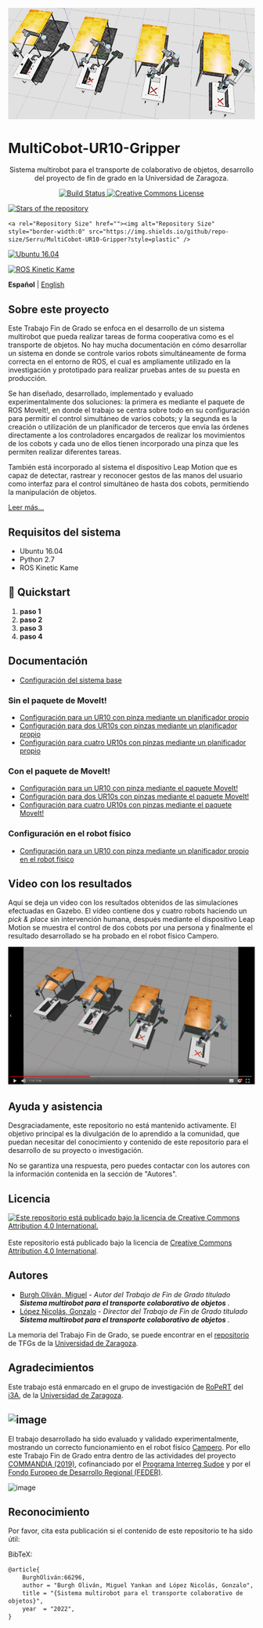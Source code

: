 <p align="center">
<img alt="MultiCobot-UR10-Gripper imagen" style="border-width:0" src="https://raw.githubusercontent.com/Serru/MultiCobot-UR10-Gripper/main/doc/imgs_md/proyect-logo.png" />
  </a>

# MultiCobot-UR10-Gripper
<p align="center">
Sistema multirobot para el transporte de colaborativo de objetos, desarrollo del proyecto de fin de grado en la Universidad de Zaragoza.</p>

<p align="center">
  <a rel="Build Status" href="https://app.travis-ci.com/github/Serru/MultiCobot-UR10-Gripper"><img alt="Build Status" style="border-width:0" src="https://img.shields.io/travis/Serru/MultiCobot-UR10-Gripper?style=plastic&logo=travisci" />
    </a>
  <a rel="license" href="http://creativecommons.org/licenses/by/4.0/"><img alt="Creative Commons License" style="border-width:0" src="https://img.shields.io/github/license/Serru/MultiCobot-UR10-Gripper?style=plastic" />
  </a>

  <a rel="stars" href=""><img alt="Stars of the repository" style="border-width:0" src="https://img.shields.io/github/stars/Serru/MultiCobot-UR10-Gripper?style=plastic" />
  </a>
  
    <a rel="Repository Size" href=""><img alt="Repository Size" style="border-width:0" src="https://img.shields.io/github/repo-size/Serru/MultiCobot-UR10-Gripper?style=plastic" />
  </a>
  
  <a rel="ubuntu16.04" href="https://releases.ubuntu.com/16.04/"><img alt="Ubuntu 16.04" style="border-width:0" src="https://img.shields.io/badge/OS-ubuntu%2016.04-important?style=plastic&logo=ubuntu" />
  </a>

  <a rel="ros" href="http://wiki.ros.org/kinetic"><img alt="ROS Kinetic Kame" style="border-width:0" src="https://img.shields.io/badge/ROS-Kinetic%20Kame-important?style=plastic&logo=ros" />
  </a>
</p>

**Español** | [English](https://github.com/Serru/MultiCobot-UR10-Gripper/blob/main/README_ENG.md)



## Sobre este proyecto
Este Trabajo Fin de Grado se enfoca en el desarrollo de un sistema multirobot que pueda realizar tareas de forma cooperativa como es el transporte de objetos. No hay mucha documentación en cómo desarrollar un sistema en donde se controle varios robots simultáneamente de forma correcta en el entorno de ROS, el cual es ampliamente utilizado en la investigación y prototipado para realizar pruebas antes de su puesta en producción.

Se han diseñado, desarrollado, implementado y evaluado experimentalmente dos soluciones: la primera es mediante el paquete de ROS MoveIt!, en donde el trabajo se centra sobre todo en su configuración para permitir el control simultáneo de varios
cobots; y la segunda es la creación o utilización de un planificador de terceros que envía las órdenes directamente a los controladores encargados de realizar los movimientos de los cobots y cada uno de ellos tienen incorporado una pinza que les permiten realizar
diferentes tareas. 

También está incorporado al sistema el dispositivo Leap Motion que es capaz de detectar, rastrear y reconocer gestos de las manos del usuario como interfaz para el control simultáneo de hasta dos cobots, permitiendo la manipulación de objetos.

[Leer más...](https://deposita.unizar.es/record/66296?ln=es)



## Requisitos del sistema
- Ubuntu 16.04
- Python 2.7
- ROS Kinetic Kame

## 🚀 Quickstart

1. **paso 1**
2. **paso 2**
3. **paso 3**
4. **paso 4**


## Documentación
- [Configuración del sistema base](https://github.com/Serru/MultiCobot-UR10-Gripper/blob/main/doc/setup-doc/proyect_setup.md)
### Sin el paquete de MoveIt!
- [Configuración para un UR10 con pinza mediante un planificador propio](https://github.com/Serru/MultiCobot-UR10-Gripper/blob/main/doc/no_moveit/ESP/one_arm_no_moveit.md)
- [Configuración para dos UR10s con pinzas mediante un planificador propio](https://github.com/Serru/MultiCobot-UR10-Gripper/blob/main/doc/no_moveit/ESP/two_arm_no_moveit.md)
- [Configuración para cuatro UR10s con pinzas mediante un planificador propio](https://github.com/Serru/MultiCobot-UR10-Gripper/blob/main/doc/no_moveit/ESP/four_arm_no_moveit.md)
### Con el paquete de MoveIt!
- [Configuración para un UR10 con pinza mediante el paquete MoveIt!](https://github.com/Serru/MultiCobot-UR10-Gripper/blob/main/doc/moveit/ESP/one_arm_moveit.md)
- [Configuración para dos UR10s con pinzas mediante el paquete MoveIt!](https://github.com/Serru/MultiCobot-UR10-Gripper/blob/main/doc/moveit/ESP/two_arm_moveit.md)
- [Configuración para cuatro UR10s con pinzas mediante el paquete MoveIt!](https://github.com/Serru/MultiCobot-UR10-Gripper/blob/main/doc/moveit/ESP/four_arm_moveit.md)
### Configuración en el robot físico
- [Configuración para un UR10 con pinza mediante un planificador propio en el robot físico](https://github.com/Serru/MultiCobot-UR10-Gripper-Campero)

## Video con los resultados 
Aquí se deja un video con los resultados obtenidos de las simulaciones efectuadas en Gazebo. El vídeo contiene dos y cuatro robots haciendo un *pick & place* sin intervención humana, después mediante el dispositivo Leap Motion se muestra el control de dos cobots por una persona y finalmente el resultado desarrollado se ha probado en el robot físico Campero.

<p>
<a href="https://drive.google.com/file/d/1oqVyre4vlfHqH9SrQuyXH00GcmwIuP97/view?usp=sharing" title="Link Title">
	<img src="https://raw.githubusercontent.com/Serru/MultiCobot-UR10-Gripper/main/doc/imgs_md/img-fondo-video.png" alt="Resultados del proyecto." />
</a>
</p>


## Ayuda y asistencia
Desgraciadamente, este repositorio no está mantenido activamente. El objetivo principal es la divulgación de lo aprendido a la comunidad, que puedan necesitar del conocimiento y contenido de este repositorio para el desarrollo de su proyecto o investigación.

No se garantiza una respuesta, pero puedes contactar con los autores con la información contenida en la sección de "Autores".

## Licencia

<p align="left">
  <a href="https://github.com/Serru/MultiCobot-UR10-Gripper/blob/main/LICENSE">
    <img src="https://licensebuttons.net/l/by/4.0/88x31.png" alt="Este repositorio está publicado bajo la licencia de Creative Commons Attribution 4.0 International." />
  </a>
  </br>
  </br>
Este repositorio está publicado bajo la licencia de <a href="https://github.com/Serru/MultiCobot-UR10-Gripper/blob/main/LICENSE">Creative Commons Attribution 4.0 International</a>.
</p>

## Autores
* [Burgh Oliván, Miguel](https://github.com/Serru) - *Autor del Trabajo de Fin de Grado titulado **Sistema multirobot para el transporte colaborativo de objetos** .*
* [López Nicolás, Gonzalo](https://i3a.unizar.es/es/investigadores/gonzalo-lopez-nicolas) - *Director del Trabajo de Fin de Grado titulado **Sistema multirobot para el transporte colaborativo de objetos** .*

La memoria del Trabajo Fin de Grado, se puede encontrar en el [repositorio](https://deposita.unizar.es/record/66296?ln=es) de TFGs de la [Universidad de Zaragoza](http://www.unizar.es/).

## Agradecimientos

Este trabajo está enmarcado en el grupo de investigación de [RoPeRT](https://i3a.unizar.es/es/grupos-de-investigacion/ropert) del [i3A](https://i3a.unizar.es), de la [Universidad de Zaragoza](http://www.unizar.es/).

![image](https://www.unizar.es/sites/default/files/i3a.png)
---
El trabajo desarrollado ha sido evaluado y validado experimentalmente, mostrando un correcto funcionamiento en el robot físico [Campero](http://commandia.unizar.es/wp-content/uploads/camperoRobot.jpg). Por ello este Trabajo Fin de Grado entra dentro de las actividades del proyecto [COMMANDIA (2019)](http://commandia.unizar.es/), cofinanciado por el [Programa Interreg Sudoe](https://www.interreg-sudoe.eu/inicio) y por el [Fondo Europeo de Desarrollo Regional (FEDER)](https://ec.europa.eu/regional_policy/es/funding/erdf/).

![image](http://commandia.unizar.es/wp-content/uploads/cropped-logoCommandia-1.png)

## Reconocimiento

Por favor, cita esta publicación si el contenido de este repositorio te ha sido útil:

BibTeX: 
```
@article{
    BurghOliván:66296,
    author = "Burgh Oliván, Miguel Yankan and López Nicolás, Gonzalo",
    title = "{Sistema multirobot para el transporte colaborativo de objetos}",
    year  = "2022",
}
```
